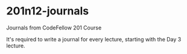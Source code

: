 # 201n12-journals
Journals from CodeFellow 201 Course

It's required to write a journal for every lecture, starting with the Day 3 lecture.
